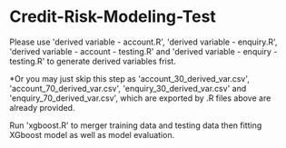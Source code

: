 # Credit-Risk-Modeling-Test

Please use 'derived variable - account.R', 'derived variable - enquiry.R', 'derived variable - account - testing.R' and 'derived variable - enquiry - testing.R' to generate derived variables frist.

*Or you may just skip this step as 'account_30_derived_var.csv', 'account_70_derived_var.csv', 'enquiry_30_derived_var.csv' and 'enquiry_70_derived_var.csv', which are exported by .R files above are already provided.

Run 'xgboost.R' to merger training data and testing data then fitting XGboost model as well as model evaluation.
